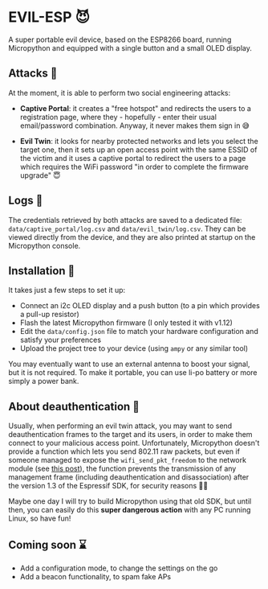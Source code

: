 # EVIL-ESP :smiling_imp:
A super portable evil device, based on the ESP8266 board, running Micropython and equipped with a single button and a small OLED display.

## Attacks :hocho:
At the moment, it is able to perform two social engineering attacks:

- **Captive Portal**: it creates a "free hotspot" and redirects the users to a registration page, where they - hopefully - enter their usual email/password combination. Anyway, it never makes them sign in :sweat_smile:

- **Evil Twin**: it looks for nearby protected networks and lets you select the target one, then it sets up an open access point with the same ESSID of the victim and it uses a captive portal to redirect the users to a page which requires the WiFi password "in order to complete the firmware upgrade" :innocent:

## Logs :page_with_curl:
The credentials retrieved by both attacks are saved to a dedicated file: `data/captive_portal/log.csv` and `data/evil_twin/log.csv`. They can be viewed directly from the device, and they are also printed at startup on the Micropython console.

## Installation :wrench:
It takes just a few steps to set it up:

- Connect an i2c OLED display and a push button (to a pin which provides a pull-up resistor)
- Flash the latest Micropython firmware (I only tested it with v1.12)
- Edit the `data/config.json` file to match your hardware configuration and satisfy your preferences
- Upload the project tree to your device (using `ampy` or any similar tool)

You may eventually want to use an external antenna to boost your signal, but it is not required. To make it portable, you can use li-po battery or more simply a power bank.

## About deauthentication :syringe:
Usually, when performing an evil twin attack, you may want to send deauthentication frames to the target and its users, in order to make them connect to your malicious access point.
Unfortunately, Micropython doesn't provide a function which lets you send 802.11 raw packets, but even if someone managed to expose the `wifi_send_pkt_freedom` to the network module (see [this post](https://forum.micropython.org/viewtopic.php?t=3389)), the function prevents the transmission of any management frame (including deauthentication and disassociation) after the version 1.3 of the Espressif SDK, for security reasons :man_facepalming:

Maybe one day I will try to build Micropython using that old SDK, but until then, you can easily do this **super dangerous action** with any PC running Linux, so have fun!

## Coming soon :hourglass:
- Add a configuration mode, to change the settings on the go
- Add a beacon functionality, to spam fake APs

